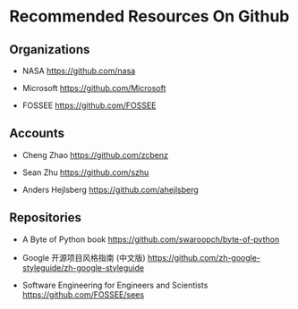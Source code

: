 # Recommended Resources On Github

## Organizations

* NASA https://github.com/nasa

* Microsoft https://github.com/Microsoft

* FOSSEE https://github.com/FOSSEE

## Accounts

* Cheng Zhao https://github.com/zcbenz

* Sean Zhu https://github.com/szhu

* Anders Hejlsberg https://github.com/ahejlsberg

## Repositories

* A Byte of Python book https://github.com/swaroopch/byte-of-python

* Google 开源项目风格指南 (中文版) https://github.com/zh-google-styleguide/zh-google-styleguide

* Software Engineering for Engineers and Scientists  https://github.com/FOSSEE/sees
